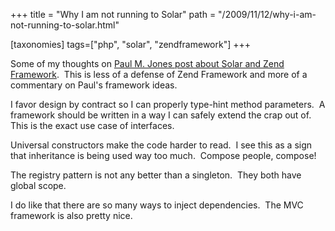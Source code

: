 +++
title = "Why I am not running to Solar"
path = "/2009/11/12/why-i-am-not-running-to-solar.html"

[taxonomies]
tags=["php", "solar", "zendframework"]
+++

Some of my thoughts on <a href="http://paul-m-jones.com/?p=1113">Paul M. Jones post about Solar and Zend Framework</a>.  This is less of a defense of Zend Framework and more of a commentary on Paul's framework ideas.

I favor design by contract so I can properly type-hint method parameters.  A framework should be written in a way I can safely extend the crap out of.  This is the exact use case of interfaces.

Universal constructors make the code harder to read.  I see this as a sign that inheritance is being used way too much.  Compose people, compose!

The registry pattern is not any better than a singleton.  They both have global scope.

I do like that there are so many ways to inject dependencies.  The MVC framework is also pretty nice.
